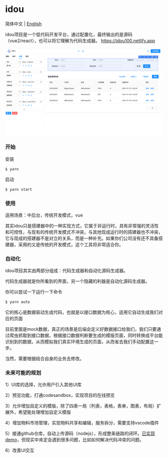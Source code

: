 # idou

简体中文 | [English](./README-EN.md) 

idou项目是一个低代码开发平台，通过配置化，最终输出的是源码（vue2/react），也可以将它理解为代码生成器。
https://idou100.netlify.app

![图片](./banner.png)
### 开始

安装
```bash
$ yarn
```

启动

```bash
$ yarn start
```
### 使用
适用场景：中后台，传统开发模式，vue

其实idou只是搭建器中的一种实现方式，它属于非运行时，具有非常强的灵活性和可控性，与现有的传统开发模式不冲突，与其他现成运行时的搭建器也不冲突，它与现成的搭建器不是对立的关系，而是一种补充。如果你们公司没有还不具备搭建器，采用的又是传统的开发模式，这个工具将非常适合你。

### 自动化
idou项目其实由两部分组成：代码生成器和自动化源码生成器。

代码生成器就是你所看到的界面，另一个隐藏的利器是自动化源码生成器。

你可以尝试一下运行一下命令

```bash
$ yarn auto
```

它的核心是数据驱动生成代码，也就是以接口数据为核心，适用它自动生成我们对应的页面

目前里面是mock数据，真正的场景是后端会定义好数据接口给我们，我们只要通过爬虫抓取到接口数据，根据接口数据判断要生成的模版页面，同时转换成平台能识别到的数据，从而模拟我们真实环境生成的页面，从而省去我们手动配置这一步。

当然，需要根据结合自身的业务去修改。

### 未来可能的规划
1）UI库的选择，允许用户引入其他UI库

2）预览功能，打通codesandbox，实现项目的在线预览

3）允许增加自定义的模版，除了四表一局（列表，表格，表单，图表，布局）扩展外，希望能处理增加自定义模版

4）增加物料市场管理，实现物料共享和编辑，服务拆分，需要支持vscode插件

5）接通github仓库，自动上传源码（nodejs），形成整条链路的闭环。[已实现demo](https://github.com/ctq123/dslService)，但现实中肯定会遇到很多问题，比如如何解决代码冲突的问题。

6）改善UI交互


